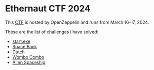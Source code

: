 # Ethernaut CTF 2024

This [CTF](https://ctf.openzeppelin.com/) is hosted by OpenZeppelin and runs from March 16-17, 2024.

These are the list of challenges I have solved:

- [start.exe](./start.exe/README.md)
- [Space Bank](./space-bank/README.md)
- [Dutch](./dutch/README.md)
- [Wombo Combo](./wombo-combo/README.md)
- [Alien Spaceship](./alien-spaceship/README.md)
